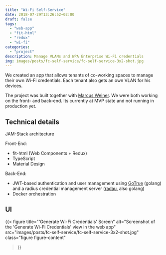 ```yaml
---
title: "Wi-Fi Self-Service"
date: 2018-07-29T13:26:52+02:00
draft: false
tags:
  - "web-app"
  - "fit-html"
  - "redux"
  - "wi-fi"
categories:
  - "project"
description: Manage VLANs and WPA Enterprise Wi-Fi credentials
img: images/posts/fc-self-service/fc-self-service-3x2-shot.jpg
---
```


We created an app that allows tenants of co-working spaces to manage their own Wi-Fi credentials. Each tenant also gets an own VLAN for his devices.

The project was built together with [Marcus Weiner](https://marcusweiner.de/). We were both working on the front- and back-end. Its currently at MVP state and not running in production yet.

## Technical details

JAM-Stack architecture

Front-End:
- fit-html (Web Components + Redux)
- TypeScript
- Material Design

Back-End:
- JWT-based authentication and user management using [GoTrue](https://github.com/netlify/GoTrue) (golang) and a radius credential management server ([radau](https://github.com/FactoryCampus/radau), also golang)
- Docker orchestration

## UI

{{< figure
    title="'Generate Wi-Fi Credentials' Screen"
    alt="Screenshot of the 'Generate Wi-Fi Credentials' view in the web app"
    src="images/posts/fc-self-service/fc-self-service-3x2-shot.jpg"
    class="figure figure-content"
>}}
